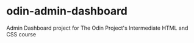 # odin-admin-dashboard
Admin Dashboard project for The Odin Project's Intermediate HTML and CSS course
